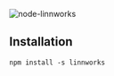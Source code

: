 ![node-linnworks](http://www.iwoca.co.uk/blog/wp-content/uploads/2012/11/linnworks_logo.png)

## Installation ##

    npm install -s linnworks
